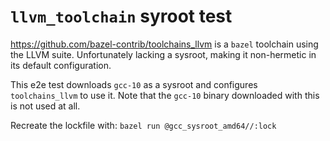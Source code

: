 # `llvm_toolchain` syroot test

https://github.com/bazel-contrib/toolchains_llvm is a `bazel` toolchain using
the LLVM suite. Unfortunately lacking a sysroot, making it non-hermetic in its
default configuration.

This e2e test downloads `gcc-10` as a sysroot and configures `toolchains_llvm`
to use it. Note that the `gcc-10` binary downloaded with this is not used at all.

Recreate the lockfile with: `bazel run @gcc_sysroot_amd64//:lock`
